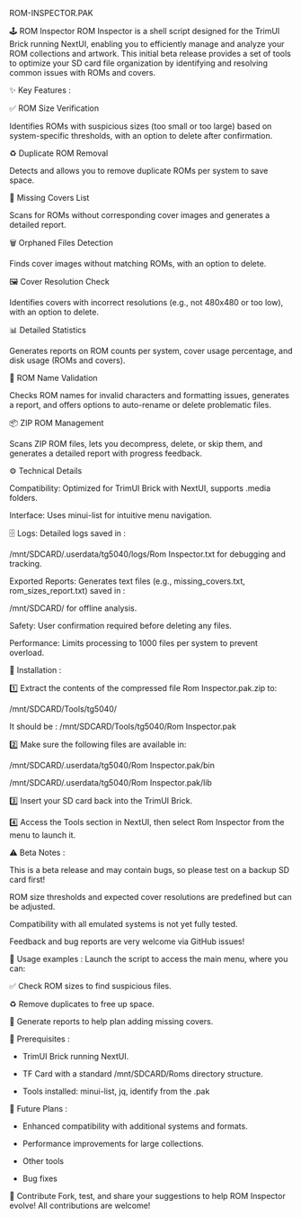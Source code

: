 ROM-INSPECTOR.PAK

🕹️ ROM Inspector
ROM Inspector is a shell script designed for the TrimUI Brick running NextUI, enabling you to efficiently manage and analyze your ROM collections and artwork.
This initial beta release provides a set of tools to optimize your SD card file organization by identifying and resolving common issues with ROMs and covers.

✨ Key Features :

✅ ROM Size Verification

Identifies ROMs with suspicious sizes (too small or too large) based on system-specific thresholds, with an option to delete after confirmation.

♻️ Duplicate ROM Removal

Detects and allows you to remove duplicate ROMs per system to save space.

📄 Missing Covers List

Scans for ROMs without corresponding cover images and generates a detailed report.

🗑️ Orphaned Files Detection

Finds cover images without matching ROMs, with an option to delete.

🖼️ Cover Resolution Check

Identifies covers with incorrect resolutions (e.g., not 480x480 or too low), with an option to delete.

📊 Detailed Statistics

Generates reports on ROM counts per system, cover usage percentage, and disk usage (ROMs and covers).

📝 ROM Name Validation

Checks ROM names for invalid characters and formatting issues, generates a report, and offers options to auto-rename or delete problematic files.

📦 ZIP ROM Management

Scans ZIP ROM files, lets you decompress, delete, or skip them, and generates a detailed report with progress feedback.

⚙️ Technical Details

Compatibility: Optimized for TrimUI Brick with NextUI, supports .media folders.

Interface: Uses minui-list for intuitive menu navigation.

🗄️ Logs: Detailed logs saved in :

/mnt/SDCARD/.userdata/tg5040/logs/Rom Inspector.txt for debugging and tracking.

Exported Reports: Generates text files (e.g., missing_covers.txt, rom_sizes_report.txt) saved in :

/mnt/SDCARD/ for offline analysis.

Safety: User confirmation required before deleting any files.

Performance: Limits processing to 1000 files per system to prevent overload.

💾 Installation :

1️⃣ Extract the contents of the compressed file Rom Inspector.pak.zip to:

/mnt/SDCARD/Tools/tg5040/

It should be : /mnt/SDCARD/Tools/tg5040/Rom Inspector.pak

2️⃣ Make sure the following files are available in:

/mnt/SDCARD/.userdata/tg5040/Rom Inspector.pak/bin

/mnt/SDCARD/.userdata/tg5040/Rom Inspector.pak/lib

3️⃣ Insert your SD card back into the TrimUI Brick.

4️⃣ Access the Tools section in NextUI, then select Rom Inspector from the menu to launch it.

⚠️ Beta Notes :

This is a beta release and may contain bugs, so please test on a backup SD card first!

ROM size thresholds and expected cover resolutions are predefined but can be adjusted.

Compatibility with all emulated systems is not yet fully tested.

Feedback and bug reports are very welcome via GitHub issues!

🚀 Usage examples :
Launch the script to access the main menu, where you can:

✅ Check ROM sizes to find suspicious files.

♻️ Remove duplicates to free up space.

📝 Generate reports to help plan adding missing covers.

📌 Prerequisites :
- TrimUI Brick running NextUI.

- TF Card with a standard /mnt/SDCARD/Roms directory structure.

- Tools installed: minui-list, jq, identify from the .pak

🔮 Future Plans :
- Enhanced compatibility with additional systems and formats.

- Performance improvements for large collections.

- Other tools

- Bug fixes

🤝 Contribute
Fork, test, and share your suggestions to help ROM Inspector evolve!
All contributions are welcome!
